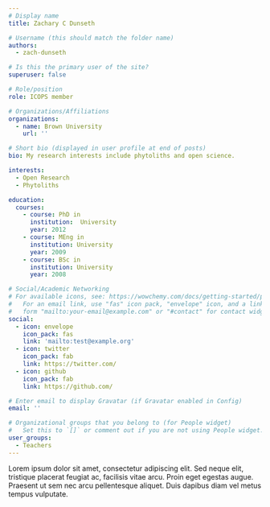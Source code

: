 ```yaml
---
# Display name
title: Zachary C Dunseth

# Username (this should match the folder name)
authors:
  - zach-dunseth

# Is this the primary user of the site?
superuser: false

# Role/position
role: ICOPS member

# Organizations/Affiliations
organizations:
  - name: Brown University
    url: ''

# Short bio (displayed in user profile at end of posts)
bio: My research interests include phytoliths and open science.

interests:
  - Open Research
  - Phytoliths

education:
  courses:
    - course: PhD in 
      institution:  University
      year: 2012
    - course: MEng in 
      institution: University
      year: 2009
    - course: BSc in
      institution: University
      year: 2008

# Social/Academic Networking
# For available icons, see: https://wowchemy.com/docs/getting-started/page-builder/#icons
#   For an email link, use "fas" icon pack, "envelope" icon, and a link in the
#   form "mailto:your-email@example.com" or "#contact" for contact widget.
social:
  - icon: envelope
    icon_pack: fas
    link: 'mailto:test@example.org'
  - icon: twitter
    icon_pack: fab
    link: https://twitter.com/
  - icon: github
    icon_pack: fab
    link: https://github.com/

# Enter email to display Gravatar (if Gravatar enabled in Config)
email: ''

# Organizational groups that you belong to (for People widget)
#   Set this to `[]` or comment out if you are not using People widget.
user_groups:
  - Teachers
---
```


Lorem ipsum dolor sit amet, consectetur adipiscing elit. Sed neque elit, tristique placerat feugiat ac, facilisis vitae arcu. Proin eget egestas augue. Praesent ut sem nec arcu pellentesque aliquet. Duis dapibus diam vel metus tempus vulputate.
